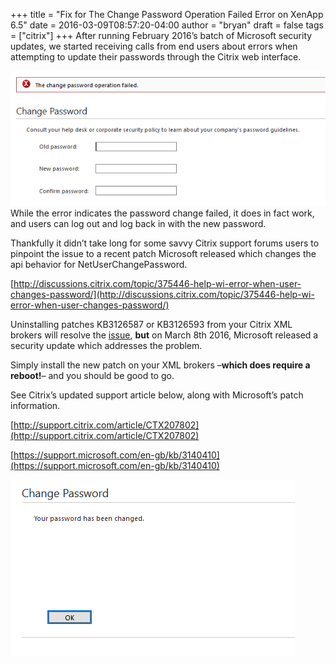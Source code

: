 +++
title = "Fix for The Change Password Operation Failed Error on XenApp 6.5"
date = 2016-03-09T08:57:20-04:00
author = "bryan"
draft = false
tags = ["citrix"]
+++
After running February 2016’s batch of Microsoft security updates, we started receiving calls from end users about errors when attempting to update their passwords through the Citrix web interface.

![xenapppass01](37d328a97455f2e74dc3fb7016ae8c32_MD5.png)
While the error indicates the password change failed, it does in fact work, and users can log out and log back in with the new password.

Thankfully it didn’t take long for some savvy Citrix support forums users to pinpoint the issue to a recent patch Microsoft released which changes the api behavior for NetUserChangePassword.

[http://discussions.citrix.com/topic/375446-help-wi-error-when-user-changes-password/](http://discussions.citrix.com/topic/375446-help-wi-error-when-user-changes-password/)

Uninstalling patches KB3126587 or KB3126593 from your Citrix XML brokers will resolve the [issue](http://support.citrix.com/article/CTX206941), **but** on March 8th 2016, Microsoft released a security update which addresses the problem.

Simply install the new patch on your XML brokers –**which does require a reboot!**– and you should be good to go.

See Citrix’s updated support article below, along with Microsoft’s patch information.

[http://support.citrix.com/article/CTX207802](http://support.citrix.com/article/CTX207802)

[https://support.microsoft.com/en-gb/kb/3140410](https://support.microsoft.com/en-gb/kb/3140410)

![xenapppass02](3d7d6024173637c7469f22ac3e8dd48c_MD5.png)
